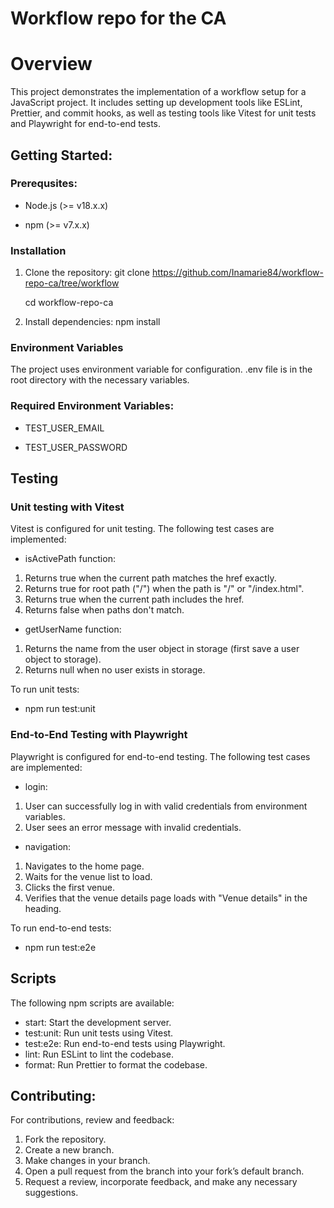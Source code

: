 # Workflow repo for the CA

# Overview

This project demonstrates the implementation of a workflow setup for a JavaScript project. It includes setting up development tools like ESLint, Prettier, and commit hooks, as well as testing tools like Vitest for unit tests and Playwright for end-to-end tests.

## Getting Started:

### Prerequsites:

- Node.js (>= v18.x.x)

- npm (>= v7.x.x)

### Installation

1. Clone the repository:
   git clone https://github.com/Inamarie84/workflow-repo-ca/tree/workflow

   cd workflow-repo-ca

2. Install dependencies:
   npm install

### Environment Variables

The project uses environment variable for configuration. .env file is in the root directory with the necessary variables.

### Required Environment Variables:

- TEST_USER_EMAIL

- TEST_USER_PASSWORD

## Testing

### Unit testing with Vitest

Vitest is configured for unit testing. The following test cases are implemented:

- isActivePath function:

1. Returns true when the current path matches the href exactly.
2. Returns true for root path ("/") when the path is "/" or "/index.html".
3. Returns true when the current path includes the href.
4. Returns false when paths don't match.

- getUserName function:

1. Returns the name from the user object in storage (first save a user object to storage).
2. Returns null when no user exists in storage.

To run unit tests:

- npm run test:unit

### End-to-End Testing with Playwright

Playwright is configured for end-to-end testing. The following test cases are implemented:

- login:

1. User can successfully log in with valid credentials from environment variables.
2. User sees an error message with invalid credentials.

- navigation:

1. Navigates to the home page.
2. Waits for the venue list to load.
3. Clicks the first venue.
4. Verifies that the venue details page loads with "Venue details" in the heading.

To run end-to-end tests:

- npm run test:e2e

## Scripts

The following npm scripts are available:

- start: Start the development server.
- test:unit: Run unit tests using Vitest.
- test:e2e: Run end-to-end tests using Playwright.
- lint: Run ESLint to lint the codebase.
- format: Run Prettier to format the codebase.

## Contributing:

For contributions, review and feedback:

1. Fork the repository.
2. Create a new branch.
3. Make changes in your branch.
4. Open a pull request from the branch into your fork’s default branch.
5. Request a review, incorporate feedback, and make any necessary suggestions.
